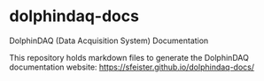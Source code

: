 # dolphindaq-docs
DolphinDAQ (Data Acquisition System) Documentation

This repository holds markdown files to generate the DolphinDAQ documentation website: https://sfeister.github.io/dolphindaq-docs/
